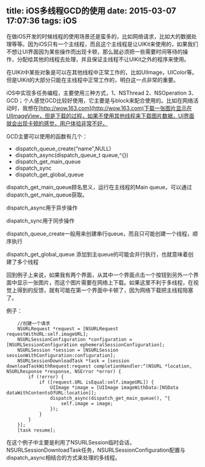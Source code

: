title: iOS多线程GCD的使用
date: 2015-03-07 17:07:36
tags: iOS
---
在做iOS开发的时候线程的使用场景还是蛮多的，比如网络请求，比如大的数据处理等等。因为iOS只有一个主线程，而且这个主线程是让UIKit来使用的，如果我们不想让UI界面因为某些操作而出现卡顿，那么就必须把一些需要时间等待的操作，分配给其他的线程去处理，并且保证主线程不让UIKit之外的程序来使用。

在UIKit中某些对象是可以在其他线程中正常工作的，比如UIImage，UIColor等。但是UIKit的大部分只能在主线程中正常工作的，明白这一点非常的重要。

iOS中实现多任务编程，主要使用三种方式，1、NSThread 2、NSOperation 3、GCD；个人感觉GCD比较好使用，它主要是与block来配合使用的。比如在网络活动时，我想在[http://wow.163.com](http://wow.163.com)下载一张图片显示在UIImageView，但是下载的过程，如果不使用其他线程来下载图片数据，UI界面就会出现卡顿的感觉，用户体验非常不好。

GCD主要可以使用的函数有几个：

* dispatch_queue_create(“name”,NULL) 
* dispatch_async(dispatch_queue_t queue,^{})
* dispatch_get_main_queue
* dispatch_sync
* dispatch_get_global_queue

dispatch_get_main_queue顾名思义，运行在主线程的Main queue，可以通过dispatch_get_main_queue获取。

dispatch_async用于异步操作

dispatch_sync用于同步操作

dispatch_queue_create一般用来创建串行queue，而且只可能创建一个线程，顺序执行

dispatch_get_global_queue 添加到主queue的可能会并行执行，也就意味着创建了多个线程

回到例子上来说，如果我有两个界面，从其中一个界面点击一个按钮到另外一个界面中显示一张图片，而这个图片需要在网络上下载。如果这里不利于多线程，在视觉上得到的反馈，就有可能在第一个界面中卡顿了，因为网络下载把主线程阻塞了。

例子：

		//创建一个请求
        NSURLRequest *request = [NSURLRequest requestWithURL:self.imageURL];
        NSURLSessionConfiguration *configuration = [NSURLSessionConfiguration ephemeralSessionConfiguration];
        NSURLSession *session = [NSURLSession sessionWithConfiguration:configuration];
        NSURLSessionDownloadTask *task = [session downloadTaskWithRequest:request completionHandler:^(NSURL *location, NSURLResponse *response, NSError *error) {
            if (!error) {
                if ([request.URL isEqual:self.imageURL]) {
                    UIImage *image = [UIImage imageWithData:[NSData dataWithContentsOfURL:location]];
                    dispatch_async(dispatch_get_main_queue(), ^{
                        self.image = image;
                    });
                }
            }
        }];
        [task resume];	

在这个例子中主要是利用了NSURLSession临时会话，NSURLSessionDownloadTask任务，NSURLSessionConfiguration配置与dispatch_async相结合的方式来处理的多线程。




